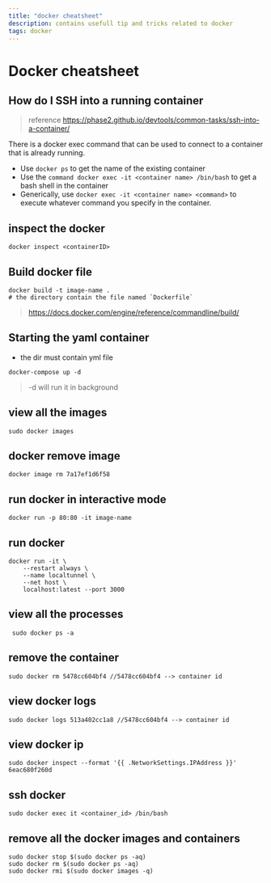 ```yaml
---
title: "docker cheatsheet"
description: contains usefull tip and tricks related to docker
tags: docker
---
```



# Docker cheatsheet

## How do I SSH into a running container
> reference https://phase2.github.io/devtools/common-tasks/ssh-into-a-container/

There is a docker exec command that can be used to connect to a container that is already running.

* Use `docker ps` to get the name of the existing container
* Use the `command docker exec -it <container name> /bin/bash` to get a bash shell in the container
* Generically, use `docker exec -it <container name> <command>` to execute whatever command you specify in the container.

## inspect the docker
```
docker inspect <containerID>
```
## Build docker file
```
docker build -t image-name .
# the directory contain the file named `Dockerfile`
```
> https://docs.docker.com/engine/reference/commandline/build/

## Starting the yaml container
* the dir must contain yml file
```
docker-compose up -d
```
> -d will run it in background

## view all the images
```
sudo docker images
```

## docker remove image
```
docker image rm 7a17ef1d6f58
```

## run docker in interactive mode
```
docker run -p 80:80 -it image-name
```
## run docker
```
docker run -it \
    --restart always \
    --name localtunnel \
    --net host \
    localhost:latest --port 3000
```    


## view all the processes
```
 sudo docker ps -a
```

## remove the container
```
sudo docker rm 5478cc604bf4 //5478cc604bf4 --> container id
```

## view docker logs
```
sudo docker logs 513a402cc1a8 //5478cc604bf4 --> container id
```
## view docker ip
```
sudo docker inspect --format '{{ .NetworkSettings.IPAddress }}' 6eac680f260d
```

## ssh docker
```
sudo docker exec it <container_id> /bin/bash
```

## remove all the docker images and containers
```
sudo docker stop $(sudo docker ps -aq)
sudo docker rm $(sudo docker ps -aq)
sudo docker rmi $(sudo docker images -q)
```
